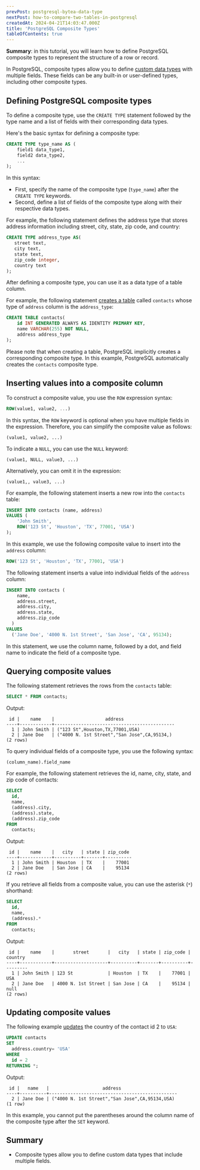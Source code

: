 ```yaml
---
prevPost: postgresql-bytea-data-type
nextPost: how-to-compare-two-tables-in-postgresql
createdAt: 2024-04-21T14:03:47.000Z
title: 'PostgreSQL Composite Types'
tableOfContents: true
---
```


**Summary**: in this tutorial, you will learn how to define PostgreSQL composite types to represent the structure of a row or record.

In PostgreSQL, composite types allow you to define [custom data types](/postgresql/postgresql-user-defined-data-types) with multiple fields. These fields can be any built-in or user-defined types, including other composite types.

## Defining PostgreSQL composite types

To define a composite type, use the `CREATE TYPE` statement followed by the type name and a list of fields with their corresponding data types.

Here's the basic syntax for defining a composite type:

```sql
CREATE TYPE type_name AS (
    field1 data_type1,
    field2 data_type2,
    ...
);
```

In this syntax:

- First, specify the name of the composite type (`type_name`) after the `CREATE TYPE` keywords.
- Second, define a list of fields of the composite type along with their respective data types.

For example, the following statement defines the address type that stores address information including street, city, state, zip code, and country:

```sql
CREATE TYPE address_type AS(
   street text,
   city text,
   state text,
   zip_code integer,
   country text
);
```

After defining a composite type, you can use it as a data type of a table column.

For example, the following statement [creates a table](/postgresql/postgresql-create-table) called `contacts` whose type of `address` column is the `address_type`:

```sql
CREATE TABLE contacts(
    id INT GENERATED ALWAYS AS IDENTITY PRIMARY KEY,
    name VARCHAR(255) NOT NULL,
    address address_type
);
```

Please note that when creating a table, PostgreSQL implicitly creates a corresponding composite type. In this example, PostgreSQL automatically creates the `contacts` composite type.

## Inserting values into a composite column

To construct a composite value, you use the `ROW` expression syntax:

```sql
ROW(value1, value2, ...)
```

In this syntax, the `ROW` keyword is optional when you have multiple fields in the expression. Therefore, you can simplify the composite value as follows:

```
(value1, value2, ...)
```

To indicate a `NULL`, you can use the `NULL` keyword:

```
(value1, NULL, value3, ...)
```

Alternatively, you can omit it in the expression:

```
(value1,, value3, ...)
```

For example, the following statement inserts a new row into the `contacts` table:

```sql
INSERT INTO contacts (name, address)
VALUES (
    'John Smith',
    ROW('123 St', 'Houston', 'TX', 77001, 'USA')
);
```

In this example, we use the following composite value to insert into the `address` column:

```sql
ROW('123 St', 'Houston', 'TX', 77001, 'USA')
```

The following statement inserts a value into individual fields of the `address` column:

```sql
INSERT INTO contacts (
    name,
    address.street,
    address.city,
    address.state,
    address.zip_code
  )
VALUES
  ('Jane Doe', '4000 N. 1st Street', 'San Jose', 'CA', 95134);
```

In this statement, we use the column name, followed by a dot, and field name to indicate the field of a composite type.

## Querying composite values

The following statement retrieves the rows from the `contacts` table:

```sql
SELECT * FROM contacts;
```

Output:

```
 id |    name    |                   address
----+------------+---------------------------------------------
  1 | John Smith | ("123 St",Houston,TX,77001,USA)
  2 | Jane Doe   | ("4000 N. 1st Street","San Jose",CA,95134,)
(2 rows)
```

To query individual fields of a composite type, you use the following syntax:

```
(column_name).field_name
```

For example, the following statement retrieves the id, name, city, state, and zip code of contacts:

```sql
SELECT
  id,
  name,
  (address).city,
  (address).state,
  (address).zip_code
FROM
  contacts;
```

Output:

```
 id |    name    |   city   | state | zip_code
----+------------+----------+-------+----------
  1 | John Smith | Houston  | TX    |    77001
  2 | Jane Doe   | San Jose | CA    |    95134
(2 rows)
```

If you retrieve all fields from a composite value, you can use the asterisk (`*`) shorthand:

```sql
SELECT
  id,
  name,
  (address).*
FROM
  contacts;
```

Output:

```
 id |    name    |       street       |   city   | state | zip_code | country
----+------------+--------------------+----------+-------+----------+---------
  1 | John Smith | 123 St             | Houston  | TX    |    77001 | USA
  2 | Jane Doe   | 4000 N. 1st Street | San Jose | CA    |    95134 | null
(2 rows)
```

## Updating composite values

The following example [updates](/postgresql/postgresql-update) the country of the contact id 2 to `USA`:

```sql
UPDATE contacts
SET
  address.country= 'USA'
WHERE
  id = 2
RETURNING *;
```

Output:

```
 id |   name   |                    address
----+----------+------------------------------------------------
  2 | Jane Doe | ("4000 N. 1st Street","San Jose",CA,95134,USA)
(1 row)
```

In this example, you cannot put the parentheses around the column name of the composite type after the `SET` keyword.

## Summary

- Composite types allow you to define custom data types that include multiple fields.
